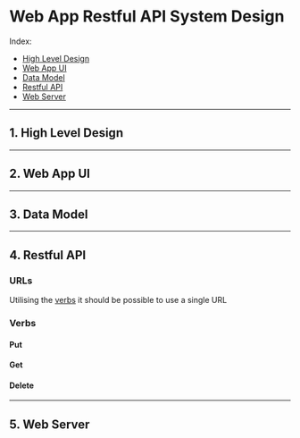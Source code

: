 # Web App Restful API System Design
Index:

* [High Level Design](#1-high-level-design)
* [Web App UI](#2-web-app-ui)
* [Data Model](#3-data-model)
* [Restful API](#4-restful-api)
* [Web Server](#5-web-server)

---
## 1. High Level Design

---
## 2. Web App UI

---
## 3. Data Model

---
## 4. Restful API
### URLs
Utilising the [verbs](#verbs) it should be possible to use a single URL 

### Verbs
#### Put

#### Get

#### Delete


---
## 5. Web Server